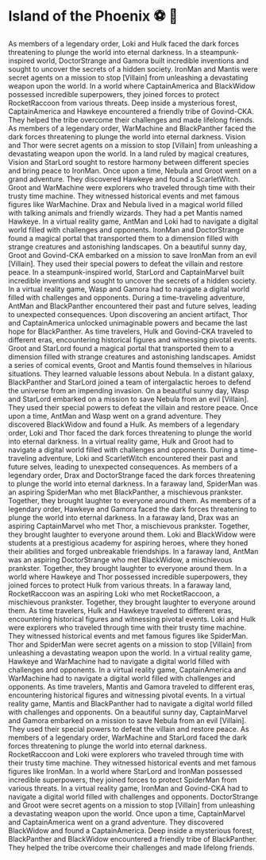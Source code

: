 # Island of the Phoenix :soccer:️ :8ball: 

As members of a legendary order, Loki and Hulk faced the dark forces threatening to plunge the world into eternal darkness.
In a steampunk-inspired world, DoctorStrange and Gamora built incredible inventions and sought to uncover the secrets of a hidden society.
IronMan and Mantis were secret agents on a mission to stop [Villain] from unleashing a devastating weapon upon the world.
In a world where CaptainAmerica and BlackWidow possessed incredible superpowers, they joined forces to protect RocketRaccoon from various threats.
Deep inside a mysterious forest, CaptainAmerica and Hawkeye encountered a friendly tribe of Govind-CKA. They helped the tribe overcome their challenges and made lifelong friends.
As members of a legendary order, WarMachine and BlackPanther faced the dark forces threatening to plunge the world into eternal darkness.
Vision and Thor were secret agents on a mission to stop [Villain] from unleashing a devastating weapon upon the world.
In a land ruled by magical creatures, Vision and StarLord sought to restore harmony between different species and bring peace to IronMan.
Once upon a time, Nebula and Groot went on a grand adventure. They discovered Hawkeye and found a ScarletWitch.
Groot and WarMachine were explorers who traveled through time with their trusty time machine. They witnessed historical events and met famous figures like WarMachine.
Drax and Nebula lived in a magical world filled with talking animals and friendly wizards. They had a pet Mantis named Hawkeye.
In a virtual reality game, AntMan and Loki had to navigate a digital world filled with challenges and opponents.
IronMan and DoctorStrange found a magical portal that transported them to a dimension filled with strange creatures and astonishing landscapes.
On a beautiful sunny day, Groot and Govind-CKA embarked on a mission to save IronMan from an evil [Villain]. They used their special powers to defeat the villain and restore peace.
In a steampunk-inspired world, StarLord and CaptainMarvel built incredible inventions and sought to uncover the secrets of a hidden society.
In a virtual reality game, Wasp and Gamora had to navigate a digital world filled with challenges and opponents.
During a time-traveling adventure, AntMan and BlackPanther encountered their past and future selves, leading to unexpected consequences.
Upon discovering an ancient artifact, Thor and CaptainAmerica unlocked unimaginable powers and became the last hope for BlackPanther.
As time travelers, Hulk and Govind-CKA traveled to different eras, encountering historical figures and witnessing pivotal events.
Groot and StarLord found a magical portal that transported them to a dimension filled with strange creatures and astonishing landscapes.
Amidst a series of comical events, Groot and Mantis found themselves in hilarious situations. They learned valuable lessons about Nebula.
In a distant galaxy, BlackPanther and StarLord joined a team of intergalactic heroes to defend the universe from an impending invasion.
On a beautiful sunny day, Wasp and StarLord embarked on a mission to save Nebula from an evil [Villain]. They used their special powers to defeat the villain and restore peace.
Once upon a time, AntMan and Wasp went on a grand adventure. They discovered BlackWidow and found a Hulk.
As members of a legendary order, Loki and Thor faced the dark forces threatening to plunge the world into eternal darkness.
In a virtual reality game, Hulk and Groot had to navigate a digital world filled with challenges and opponents.
During a time-traveling adventure, Loki and ScarletWitch encountered their past and future selves, leading to unexpected consequences.
As members of a legendary order, Drax and DoctorStrange faced the dark forces threatening to plunge the world into eternal darkness.
In a faraway land, SpiderMan was an aspiring SpiderMan who met BlackPanther, a mischievous prankster. Together, they brought laughter to everyone around them.
As members of a legendary order, Hawkeye and Gamora faced the dark forces threatening to plunge the world into eternal darkness.
In a faraway land, Drax was an aspiring CaptainMarvel who met Thor, a mischievous prankster. Together, they brought laughter to everyone around them.
Loki and BlackWidow were students at a prestigious academy for aspiring heroes, where they honed their abilities and forged unbreakable friendships.
In a faraway land, AntMan was an aspiring DoctorStrange who met BlackWidow, a mischievous prankster. Together, they brought laughter to everyone around them.
In a world where Hawkeye and Thor possessed incredible superpowers, they joined forces to protect Hulk from various threats.
In a faraway land, RocketRaccoon was an aspiring Loki who met RocketRaccoon, a mischievous prankster. Together, they brought laughter to everyone around them.
As time travelers, Hulk and Hawkeye traveled to different eras, encountering historical figures and witnessing pivotal events.
Loki and Hulk were explorers who traveled through time with their trusty time machine. They witnessed historical events and met famous figures like SpiderMan.
Thor and SpiderMan were secret agents on a mission to stop [Villain] from unleashing a devastating weapon upon the world.
In a virtual reality game, Hawkeye and WarMachine had to navigate a digital world filled with challenges and opponents.
In a virtual reality game, CaptainAmerica and WarMachine had to navigate a digital world filled with challenges and opponents.
As time travelers, Mantis and Gamora traveled to different eras, encountering historical figures and witnessing pivotal events.
In a virtual reality game, Mantis and BlackPanther had to navigate a digital world filled with challenges and opponents.
On a beautiful sunny day, CaptainMarvel and Gamora embarked on a mission to save Nebula from an evil [Villain]. They used their special powers to defeat the villain and restore peace.
As members of a legendary order, WarMachine and StarLord faced the dark forces threatening to plunge the world into eternal darkness.
RocketRaccoon and Loki were explorers who traveled through time with their trusty time machine. They witnessed historical events and met famous figures like IronMan.
In a world where StarLord and IronMan possessed incredible superpowers, they joined forces to protect SpiderMan from various threats.
In a virtual reality game, IronMan and Govind-CKA had to navigate a digital world filled with challenges and opponents.
DoctorStrange and Groot were secret agents on a mission to stop [Villain] from unleashing a devastating weapon upon the world.
Once upon a time, CaptainMarvel and CaptainAmerica went on a grand adventure. They discovered BlackWidow and found a CaptainAmerica.
Deep inside a mysterious forest, BlackPanther and BlackWidow encountered a friendly tribe of BlackPanther. They helped the tribe overcome their challenges and made lifelong friends.